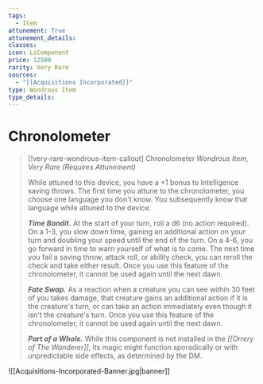 ```yaml
---
tags:
  - Item
attunement: True
attunement_details: 
classes: 
icon: LiComponent
price: 12500
rarity: Very Rare
sources:
  - "[[Acquisitions Incorporated]]"
type: Wondrous Item
type_details: 
---
```


# Chronolometer

>[!very-rare-wondrous-item-callout] Chronolometer
>*Wondrous Item, Very Rare (Requires Attunement)*
>
>While attuned to this device, you have a +1 bonus to Intelligence saving throws. The first time you attune to the chronolometer, you choose one language you don't know. You subsequently know that language while attuned to the device.
>
>***Time Bandit.*** At the start of your turn, roll a d6 (no action required). On a 1-3, you slow down time, gaining an additional action on your turn and doubling your speed until the end of the turn. On a 4-6, you go forward in time to warn yourself of what is to come. The next time you fail a saving throw, attack roll, or ability check, you can reroll the check and take either result. Once you use this feature of the chronolometer, it cannot be used again until the next dawn.
>
>***Fate Swap.*** As a reaction when a creature you can see within 30 feet of you takes damage, that creature gains an additional action if it is the creature's turn, or can take an action immediately even though it isn't the creature's turn. Once you use this feature of the chronolometer, it cannot be used again until the next dawn.
>
>***Part of a Whole.*** While this component is not installed in the *[[Orrery of The Wanderer]]*, its magic might function sporadically or with unpredictable side effects, as determined by the DM.

![[Acquisitions-Incorporated-Banner.jpg|banner]]
